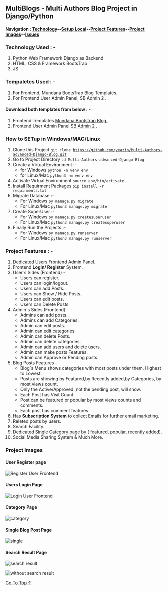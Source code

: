 ##  MultiBlogs - Multi Authors Blog Project in Django/Python
#### Navigation : [Technology](#technology-used---)--[Setup Local](#how-to-setup-in-windowsmaclinux)--[Project Features](#project-features---)--[Project Images](#project-images)--[Issues](#issues--questions)

  

### Technology Used : -
1. Python Web Framework Django as Backend
2. HTML, CSS & Framework BootsTrap  
3. JS

### Tempaletes Used : -
1. For Frontend, Mundana BootsTrap Blog Templates. 
2. For Frontend User Admin Panel, SB Admin 2 .

#### Download both templates from below : -
1. Frontend Templates [ Mundana Bootstrap Blog ](https://www.wowthemes.net/mundana-free-html-bootstrap-template/).
2. Frontend User Admin Panel [ SB Admin 2 ](https://startbootstrap.com/theme/sb-admin-2).

### How to SETup in Windows/MAC/Linux
1. Clone this Project <code>git clone https://github.com/yeazin/Multi-Authors-advanced-Django-Blog.git </code>
2. Go to Project Directory <code>cd Multi-Authors-advanced-Django-Blog </code>
3. Create a Virtual Environment :-
    * for Windows <code>python -m venv env </code>
    * for Linux/Mac <code>python3 -m venv env </code>
4. Activate Virtual Environment <code>source env/bin/activate </code>
5. Install Requirment Packages <code>pip install -r requirments.txt</code>
6. Migrate Database :-
    * For Windows <code>py manage.py migrate</code>
    * For Linux/Mac <code>python3 manage.py migrate</code>
7. Create SuperUser :-
    * For Windows <code>py manage.py createsuperuser</code>
    * For Linux/Mac <code>python3 manage.py createsuperuser</code>
8. Finally Run the Projects :-
    * For Windows <code>py manage.py runserver</code>
    * For Linux/Mac <code>python3 manage.py runserver</code>

### Project Features : -

1. Dedicated Users Frontend Admin Panel.
2. Frontend __Login/ Register__ System.
3. User`s Sides (Frontend) -
    * Users can register.
    * Users can login/logout.
    * Users can add Posts.
    * Users can Show / Hide Posts.
    * Users can edit posts.
    * Users can Delete Posts.
4. Admin`s Sides (Frontend) -
    * Admins can add posts.
    * Admins can add Categories.
    * Admin can edit posts.
    * Admin can edit categories.
    * Admin can delete Posts.
    * Admin can delete categories.
    * Admin can add users and delete users.
    * Admin can make posts Features.
    * Admin can Approve or Pending posts.
5. Blog Posts Features - 
    * Blog`s Menu shows categories with most posts under them. Highest to Lowest.
    * Posts are showing by Featured,by Recently added,by Categories, by most views count.
    * Only the Active/Approved ,not the pending post, will show.
    * Each Post has Visit Count.
    * Post can be featured or popular by most views counts and comments.
    * Each post has comment features.
6. Has __Subscription System__ to collect Emails for further email marketing.
7. Releted posts by users.
8. Search Facility.
9. Dedicated Single Category page by ( featured, popular, recently added).
10. Social Media Sharing System & Much More.

### Project Images 

#### User Register page
![Register User Frontend](images/readme/register.png "Frontend User Register Page")
#### Users Login Page
![Login User Frontend](images/readme/login.png "Frontend User Login Page")
#### Category Page
![category](images/readme/category.png "category page")
#### Single Blog Post Page
![single](images/readme/single.png "single blog page")
#### Search Result Page
![search result](images/readme/search.png "search result")

![without search result](images/readme/without_search.png " without search result")


[Go To Top ↑ ](#multiblogs---multi-authors-blog-project-in-djangopython)  








